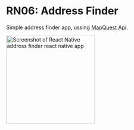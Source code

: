 # RN06: Address Finder
Simple address finder app, ussing [MapQuest Api](https://developer.mapquest.com/documentation/).


<a href="https://raw.githubusercontent.com/Claudiferock/Mobile-Programming/master/img/RN09.gif"><img src="https://raw.githubusercontent.com/Claudiferock/Mobile-Programming/master/img/RN09.gif" alt="Screenshot of React Native address finder react native app" width="238"/></a>  
